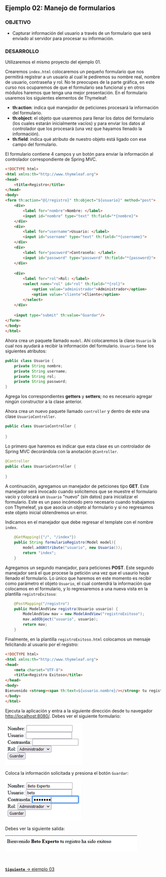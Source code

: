 ## Ejemplo 02: Manejo de formularios

### OBJETIVO

- Capturar información del usuario a través de un formulario que será enviado al servidor para procesar su información.


### DESARROLLO

Utilizaremos el mismo proyecto del ejemplo 01.

Crearemos `index.html` colocaremos un pequeño formulario que nos permitirá registrar a un usuario al cual le pediremos su nombre real, nombre de usuario, contraseña y rol. No te preocupes de la parte gráfica, en este curso nos ocuparemos de que el formulario sea funcional y en otros módulos haremos que tenga una mejor presentación. En el formulario usaremos los siguientes elementos de Thymeleaf:

- **th:action**: indica qué manejador de peticiones procesará la información del formulario.
- **th:object**: el objeto que usaremos para llenar los datos del formulario (los cuales estarán inicialmente vacíos) y para enviar los datos al controlador que los procesará (una vez que hayamos llenado la información).
- **th:field**: indica qué atributo de nuestro objeto está ligado con ese campo del formulario.

El formulario contiene 4 campos y un botón para enviar la información al controlador correspondiente de Spring MVC.

```html
<!DOCTYPE html>
<html xmlns:th="http://www.thymeleaf.org">
<head>
    <title>Registro</title>
</head>
<body>
<form th:action="@{/registro}" th:object="${usuario}" method="post">
    <div>
        <label for="nombre">Nombre: </label>
        <input id="nombre" type="text" th:field="*{nombre}">
    </div>
    <div>
        <label for="username">Usuario: </label>
        <input id="username" type="text" th:field="*{username}">
    </div>
    <div>
        <label for="password">Contraseña: </label>
        <input id="password" type="password" th:field="*{password}">
    </div>

    <div>
        <label for="rol">Rol: </label>
        <select name="rol" id="rol" th:field="*{rol}">
            <option value="administrador">Administrador</option>
            <option value="cliente">Cliente</option>
        </select>
    </div>

    <input type="submit" th:value="Guardar"/>
</form>
</body>
</html>
```

Ahora crea un paquete llamado `model`. Ahi colocaremos la clase `Usuario` la cual nos ayudará a recibir la información del formulario. `Usuario` tiene los siguientes atributos:

```java
public class Usuario {
    private String nombre;
    private String username;
    private String rol;
    private String password;
}
```

Agrega los correspondientes **getters** y **setters**; no es necesario agregar ningún constructor a la clase anterior.

Ahora crea un nuevo paquete llamado `controller` y dentro de este una clase `UsuarioController`. 

```java
public class UsuarioController {
    
}
```

Lo primero que haremos es indicar que esta clase es un controlador de Spring MVC decorándola con la anotación `@Controller`.

```java
@Controller
public class UsuarioController {

}
```

A continuación, agregamos un manejador de peticiones tipo **GET**. Este manejador será invocado cuando solicitemos que se muestre el formulario vacío y colocará un `Usuario` "nuevo" (sin datos) para inicializar el formulario. Este es un paso incómodo pero necesario cuando trabajamos con Thymeleaf, ya que asocia un objeto al formulario y si no regresamos este objeto inicial obtendremos un error.

Indicamos en el manejador que debe regresar el template con el nombre `index`.

```java
    @GetMapping({"/", "/index"})
    public String formularioRegistro(Model model){
        model.addAttribute("usuario", new Usuario());
        return "index";
    }
```

Agregamos un segundo manejador, para peticiones **POST**. Este segundo manejador será el que procese la petición una vez que el usaurio haya llenado el formulario. Lo único que haremos en este momento es recibir como parámetro el objeto `Usuario`, el cual contendrá la información que colocamos en el formulario, y lo regresaremos a una nueva vista en la plantilla `registroExitoso`:

```java
    @PostMapping("/registro")
    public ModelAndView registra(Usuario usuario) {
        ModelAndView mav = new ModelAndView("registroExitoso");
        mav.addObject("usuario", usuario);
        return mav;
    }
```

Finalmente, en la plantilla `registroExitoso.html` colocamos un mensaje felicitando al usuario por el registro:


```html
<!DOCTYPE html>
<html xmlns:th="http://www.thymeleaf.org">
<head>
    <meta charset="UTF-8">
    <title>Registro Exitoso</title>
</head>
<body>
Bienvenido <strong><span th:text=${usuario.nombre}/></strong> tu registro ha sido exitoso
</body>
</html>
```

Ejecuta la aplicación y entra a la siguiente dirección desde tu navegador [http://localhost:8080/](http://localhost:8080). Debes ver el siguiente formulario:

![](img/img_04.png)

Coloca la información solicitada y presiona el botón `Guardar`:

![](img/img_05.png)

Debes ver la siguiente salida:

![](img/img_06.png)



<br>

[**`Siguiente`** -> ejemplo 03](../Ejemplo-03/)